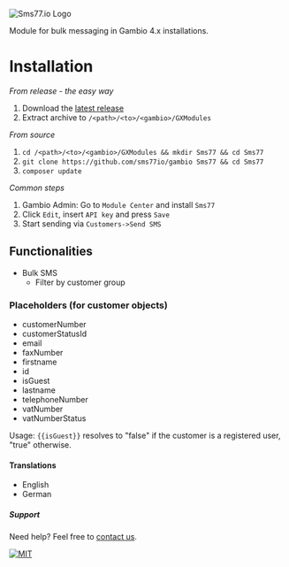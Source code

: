 ![Sms77.io Logo](https://www.sms77.io/wp-content/uploads/2019/07/sms77-Logo-400x79.png "Sms77.io Logo")

Module for bulk messaging in Gambio 4.x installations.

# Installation

*From release - the easy way*

1. Download
   the [latest release](https://github.com/sms77io/gambio/releases/latest/download/sms77-gambio_latest.zip)
2. Extract archive to `/<path>/<to>/<gambio>/GXModules`

*From source*

1. `cd /<path>/<to>/<gambio>/GXModules && mkdir Sms77 && cd Sms77`
2. `git clone https://github.com/sms77io/gambio Sms77 && cd Sms77`
3. `composer update`

*Common steps*

1. Gambio Admin: Go to `Module Center` and install `Sms77`
2. Click `Edit`, insert `API key` and press `Save`
3. Start sending via `Customers->Send SMS`

## Functionalities

- Bulk SMS
  - Filter by customer group

### Placeholders (for customer objects)

- customerNumber
- customerStatusId
- email
- faxNumber
- firstname
- id
- isGuest
- lastname
- telephoneNumber
- vatNumber
- vatNumberStatus

Usage: `{{isGuest}}` resolves to "false" if the customer is a registered user, "true"
otherwise.

#### Translations

- English
- German

##### Support

Need help? Feel free to [contact us](https://www.sms77.io/en/company/contact/).

[![MIT](https://img.shields.io/badge/License-MIT-teal.svg)](./LICENSE)
